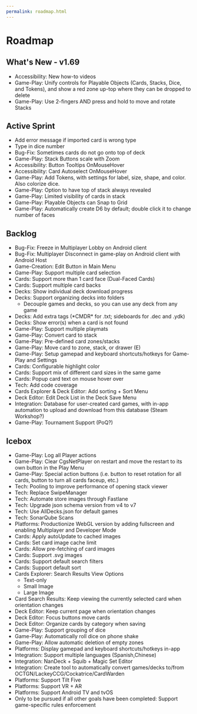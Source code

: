 ```yaml
---
permalink: roadmap.html
---
```


# Roadmap

## What's New - v1.69
- Accessibility: New how-to videos
- Game-Play: Unify controls for Playable Objects (Cards, Stacks, Dice, and Tokens), and show a red zone up-top where they can be dropped to delete
- Game-Play: Use 2-fingers AND press and hold to move and rotate Stacks

## Active Sprint
- Add error message if imported card is wrong type
- Type in dice number
- Bug-Fix: Sometimes cards do not go onto top of deck
- Game-Play: Stack Buttons scale with Zoom
- Accessibility: Button Tooltips OnMouseHover
- Accessibility: Card Autoselect OnMouseHover
- Game-Play: Add Tokens, with settings for label, size, shape, and color. Also colorize dice.
- Game-Play: Option to have top of stack always revealed
- Game-Play: Limited visibility of cards in stack
- Game-Play: Playable Objects can Snap to Grid
- Game-Play: Automatically create D6 by default; double click it to change number of faces

## Backlog
- Bug-Fix: Freeze in Multiplayer Lobby on Android client
- Bug-Fix: Multiplayer Disconnect in game-play on Android client with Android Host
- Game-Creation: Edit Button in Main Menu
- Game-Play: Support multiple card selection
- Cards: Support more than 1 card face (Dual-Faced Cards)
- Cards: Support multiple card backs
- Decks: Show individual deck download progress
- Decks: Support organizing decks into folders
  - Decouple games and decks, so you can use any deck from any game
- Decks: Add extra tags (\*CMDR\* for .txt; sideboards for .dec and .ydk) 
- Decks: Show error(s) when a card is not found
- Game-Play: Support multiple playmats
- Game-Play: Convert card to stack
- Game-Play: Pre-defined card zones/stacks
- Game-Play: Move card to zone, stack, or drawer (E)
- Game-Play: Setup gamepad and keyboard shortcuts/hotkeys for Game-Play and Settings
- Cards: Configurable highlight color
- Cards: Support mix of different card sizes in the same game
- Cards: Popup card text on mouse hover over
- Tech: Add code coverage
- Cards Explorer & Deck Editor: Add sorting + Sort Menu
- Deck Editor: Edit Deck List in the Deck Save Menu
- Integration: Database for user-created card games, with in-app automation to upload and download from this database (Steam Workshop?)
- Game-Play: Tournament Support (PoQ?)

## Icebox
- Game-Play: Log all Player actions
- Game-Play: Clear CgsNetPlayer on restart and move the restart to its own button in the Play Menu
- Game-Play: Special action buttons (i.e. button to reset rotation for all cards, button to turn all cards faceup, etc.)
- Tech: Pooling to improve performance of opening stack viewer
- Tech: Replace SwipeManager
- Tech: Automate store images through Fastlane
- Tech: Upgrade json schema version from v4 to v7
- Tech: Use AllDecks.json for default games
- Tech: SonarQube Scans
- Platforms: Productionize WebGL version by adding fullscreen and enabling Multiplayer and Developer Mode
- Cards: Apply autoUpdate to cached images
- Cards: Set card image cache limit
- Cards: Allow pre-fetching of card images
- Cards: Support .svg images
- Cards: Support default search filters
- Cards: Support default sort
- Cards Explorer: Search Results View Options
  - Text-only
  - Small Image
  - Large Image
- Card Search Results: Keep viewing the currently selected card when orientation changes
- Deck Editor: Keep current page when orientation changes
- Deck Editor: Focus buttons move cards
- Deck Editor: Organize cards by category when saving
- Game-Play: Support grouping of dice
- Game-Play: Automatically roll dice on phone shake
- Game-Play: Allow automatic deletion of empty zones
- Platforms: Display gamepad and keyboard shortcuts/hotkeys in-app
- Integration: Support multiple languages (Spanish,Chinese)
- Integration: NanDeck + Squib + Magic Set Editor
- Integration: Create tool to automatically convert games/decks to/from OCTGN/LackeyCCG/Cockatrice/CardWarden
- Platforms: Support Tilt Five
- Platforms: Support VR + AR
- Platforms: Support Android TV and tvOS
- Only to be pursued if all other goals have been completed: Support game-specific rules enforcement

